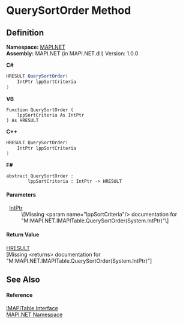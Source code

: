 # QuerySortOrder Method




## Definition
**Namespace:** <a href="5bef4637-66f8-16d4-e5f4-4d0da57a1538.md">MAPI.NET</a>  
**Assembly:** MAPI.NET (in MAPI.NET.dll) Version: 1.0.0

**C#**
``` C#
HRESULT QuerySortOrder(
	IntPtr lppSortCriteria
)
```
**VB**
``` VB
Function QuerySortOrder ( 
	lppSortCriteria As IntPtr
) As HRESULT
```
**C++**
``` C++
HRESULT QuerySortOrder(
	IntPtr lppSortCriteria
)
```
**F#**
``` F#
abstract QuerySortOrder : 
        lppSortCriteria : IntPtr -> HRESULT 
```



#### Parameters
<dl><dt>  <a href="https://learn.microsoft.com/dotnet/api/system.intptr" target="_blank" rel="noopener noreferrer">IntPtr</a></dt><dd>\[Missing &lt;param name="lppSortCriteria"/&gt; documentation for "M:MAPI.NET.IMAPITable.QuerySortOrder(System.IntPtr)"\]</dd></dl>

#### Return Value
<a href="50596607-a328-ef10-6ea9-0448fbb7d197.md">HRESULT</a>  
\[Missing &lt;returns&gt; documentation for "M:MAPI.NET.IMAPITable.QuerySortOrder(System.IntPtr)"\]

## See Also


#### Reference
<a href="06a9b727-f5d6-e992-c936-a2712197dcee.md">IMAPITable Interface</a>  
<a href="5bef4637-66f8-16d4-e5f4-4d0da57a1538.md">MAPI.NET Namespace</a>  
